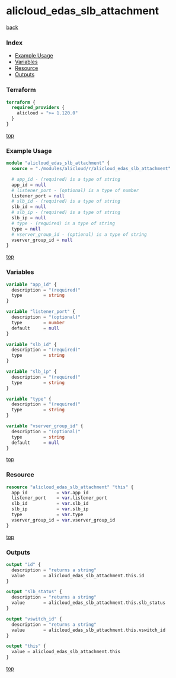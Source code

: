 # alicloud_edas_slb_attachment

[back](../alicloud.md)

### Index

- [Example Usage](#example-usage)
- [Variables](#variables)
- [Resource](#resource)
- [Outputs](#outputs)

### Terraform

```terraform
terraform {
  required_providers {
    alicloud = ">= 1.120.0"
  }
}
```

[top](#index)

### Example Usage

```terraform
module "alicloud_edas_slb_attachment" {
  source = "./modules/alicloud/r/alicloud_edas_slb_attachment"

  # app_id - (required) is a type of string
  app_id = null
  # listener_port - (optional) is a type of number
  listener_port = null
  # slb_id - (required) is a type of string
  slb_id = null
  # slb_ip - (required) is a type of string
  slb_ip = null
  # type - (required) is a type of string
  type = null
  # vserver_group_id - (optional) is a type of string
  vserver_group_id = null
}
```

[top](#index)

### Variables

```terraform
variable "app_id" {
  description = "(required)"
  type        = string
}

variable "listener_port" {
  description = "(optional)"
  type        = number
  default     = null
}

variable "slb_id" {
  description = "(required)"
  type        = string
}

variable "slb_ip" {
  description = "(required)"
  type        = string
}

variable "type" {
  description = "(required)"
  type        = string
}

variable "vserver_group_id" {
  description = "(optional)"
  type        = string
  default     = null
}
```

[top](#index)

### Resource

```terraform
resource "alicloud_edas_slb_attachment" "this" {
  app_id           = var.app_id
  listener_port    = var.listener_port
  slb_id           = var.slb_id
  slb_ip           = var.slb_ip
  type             = var.type
  vserver_group_id = var.vserver_group_id
}
```

[top](#index)

### Outputs

```terraform
output "id" {
  description = "returns a string"
  value       = alicloud_edas_slb_attachment.this.id
}

output "slb_status" {
  description = "returns a string"
  value       = alicloud_edas_slb_attachment.this.slb_status
}

output "vswitch_id" {
  description = "returns a string"
  value       = alicloud_edas_slb_attachment.this.vswitch_id
}

output "this" {
  value = alicloud_edas_slb_attachment.this
}
```

[top](#index)